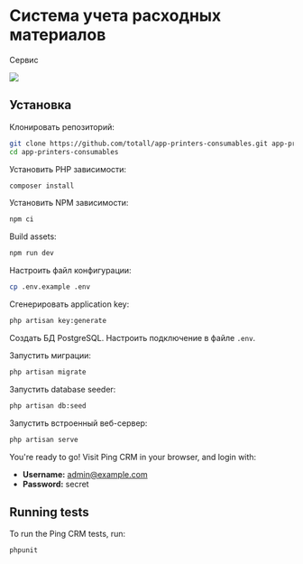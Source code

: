 # Система учета расходных материалов

Сервис 

![](https://raw.githubusercontent.com/inertiajs/pingcrm/master/screenshot.png)

## Установка

Клонировать репозиторий:

```sh
git clone https://github.com/totall/app-printers-consumables.git app-printers-consumables
cd app-printers-consumables
```

Установить PHP зависимости:

```sh
composer install
```

Установить NPM зависимости:

```sh
npm ci
```

Build assets:

```sh
npm run dev
```

Настроить файл конфигурации:

```sh
cp .env.example .env
```

Сгенерировать application key:

```sh
php artisan key:generate
```

Создать БД PostgreSQL. Настроить подключение в файле `.env`.

Запустить миграции:

```sh
php artisan migrate
```

Запустить database seeder:

```sh
php artisan db:seed
```

Запустить встроенный веб-сервер:

```sh
php artisan serve
```

You're ready to go! Visit Ping CRM in your browser, and login with:

- **Username:** admin@example.com
- **Password:** secret


## Running tests

To run the Ping CRM tests, run:

```
phpunit
```
